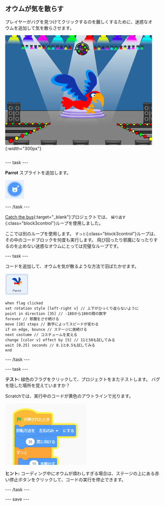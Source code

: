 ## オウムが気を散らす

<div style="display: flex; flex-wrap: wrap">
<div style="flex-basis: 200px; flex-grow: 1; margin-right: 15px;">
プレイヤーがバグを見つけてクリックするのを難しくするために、迷惑なオウムを追加して気を散らさせます。 
</div>
<div>

![ステージ上のカラフルなオウム。](images/parrot-distraction.png){:width="300px"}

</div>
</div>

--- task ---

**Parrot** スプライトを追加します。

![「スプライトを選ぶ」アイコン。](images/sprite-button.png)

--- /task ---

[Catch the bus](https://projects.raspberrypi.org/ja-JP/projects/catch-the-bus){:target="_blank"}プロジェクトでは、 `繰り返す`{:class="block3control"}ループを使用しました。

ここでは別のループを使用します。 `ずっと`{:class="block3control"}ループは、その中のコードブロックを何度も実行します。 飛び回ったり邪魔になったりするのを止めない迷惑なオウムにとっては完璧なループです。

--- task ---

コードを追加して、オウムを気が散るような方法で羽ばたかせます。

![Parrotのスプライト。](images/parrot-sprite.png)


```blocks3
when flag clicked
set rotation style [left-right v] // 上下がひっくり返らないように
point in direction [35] // -180から180の間の数字
forever // 邪魔をさせ続ける
move [10] steps // 数字によってスピードが変わる
if on edge, bounce // ステージに居続ける
next costume // コスチュームを変える
change [color v] effect by [5] // 11と50も試してみる
wait [0.25] seconds // 0.1と0.5も試してみる
end
```

--- /task ---

--- task ---

**テスト:** 緑色のフラグをクリックして、プロジェクトをまたテストします。 バグを隠した場所を覚えていますか？

Scratchでは、実行中のコードが黄色のアウトラインで光ります。

![](images/running-code.png)

**ヒント:** コーディング中にオウムが煩わしすぎる場合は、ステージの上にある赤い停止ボタンをクリックして、コードの実行を停止できます。

--- /task ---

--- save ---
